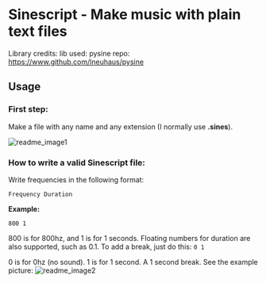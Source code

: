 # Sinescript - Make music with plain text files

Library credits:
lib used: pysine
repo: https://www.github.com/lneuhaus/pysine

## Usage

### First step:
Make a file with any name and any extension (I normally use **.sines**).

![readme_image1](https://user-images.githubusercontent.com/93295652/193435426-b94358ba-f35c-4b03-a2de-74bad4212ce9.PNG)
### How to write a valid Sinescript file:
Write frequencies in the following format:
```
Frequency Duration
```
**Example:**
```
800 1
```
800 is for 800hz, and 1 is for 1 seconds. Floating numbers for duration are also supported, such as 0.1.
To add a break, just do this:
```0 1```

0 is for 0hz (no sound). 1 is for 1 second. A 1 second break.
See the example picture:
![readme_image2](https://user-images.githubusercontent.com/93295652/193435596-87d5efaa-18be-4e43-ab6f-8bfc2f991ee1.PNG)
